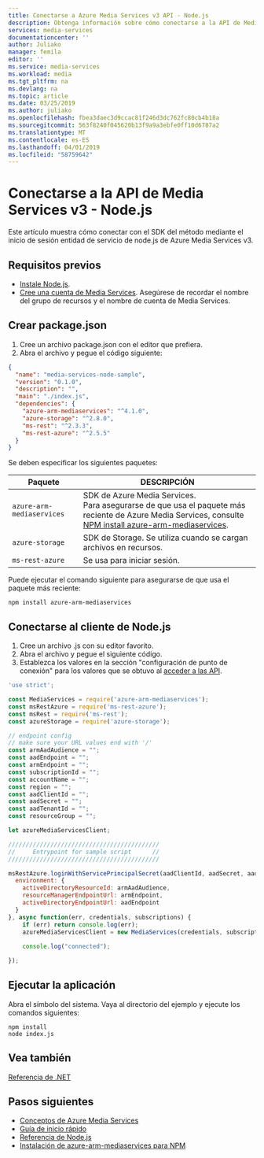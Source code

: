 ```yaml
---
title: Conectarse a Azure Media Services v3 API - Node.js
description: Obtenga información sobre cómo conectarse a la API de Media Services v3 con Node.js.
services: media-services
documentationcenter: ''
author: Juliako
manager: femila
editor: ''
ms.service: media-services
ms.workload: media
ms.tgt_pltfrm: na
ms.devlang: na
ms.topic: article
ms.date: 03/25/2019
ms.author: juliako
ms.openlocfilehash: fbea3daec3d9ccac81f246d3dc762fc80cb4b18a
ms.sourcegitcommit: 563f8240f045620b13f9a9a3ebfe0ff10d6787a2
ms.translationtype: MT
ms.contentlocale: es-ES
ms.lasthandoff: 04/01/2019
ms.locfileid: "58759642"
---
```

# <a name="connect-to-media-services-v3-api---nodejs"></a>Conectarse a la API de Media Services v3 - Node.js

Este artículo muestra cómo conectar con el SDK del método mediante el inicio de sesión entidad de servicio de node.js de Azure Media Services v3.

## <a name="prerequisites"></a>Requisitos previos

- [Instale Node.js](https://nodejs.org/en/download/).
- [Cree una cuenta de Media Services](create-account-cli-how-to.md). Asegúrese de recordar el nombre del grupo de recursos y el nombre de cuenta de Media Services.

## <a name="create-packagejson"></a>Crear package.json

1. Cree un archivo package.json con el editor que prefiera.
1. Abra el archivo y pegue el código siguiente:

```json
{
  "name": "media-services-node-sample",
  "version": "0.1.0",
  "description": "",
  "main": "./index.js",
  "dependencies": {
    "azure-arm-mediaservices": "^4.1.0",
    "azure-storage": "^2.8.0",
    "ms-rest": "^2.3.3",
    "ms-rest-azure": "^2.5.5"
  }
}
```

Se deben especificar los siguientes paquetes:

|Paquete|DESCRIPCIÓN|
|---|---|
|`azure-arm-mediaservices`|SDK de Azure Media Services. <br/>Para asegurarse de que usa el paquete más reciente de Azure Media Services, consulte [NPM install azure-arm-mediaservices](https://www.npmjs.com/package/azure-arm-mediaservices/).|
|`azure-storage`|SDK de Storage. Se utiliza cuando se cargan archivos en recursos.|
|`ms-rest-azure`| Se usa para iniciar sesión.|

Puede ejecutar el comando siguiente para asegurarse de que usa el paquete más reciente:

```
npm install azure-arm-mediaservices
```

## <a name="connect-to-nodejs-client"></a>Conectarse al cliente de Node.js

1. Cree un archivo .js con su editor favorito.
1. Abra el archivo y pegue el siguiente código.
1. Establezca los valores en la sección "configuración de punto de conexión" para los valores que se obtuvo al [acceder a las API](access-api-cli-how-to.md).

```js
'use strict';

const MediaServices = require('azure-arm-mediaservices');
const msRestAzure = require('ms-rest-azure');
const msRest = require('ms-rest');
const azureStorage = require('azure-storage');

// endpoint config
// make sure your URL values end with '/'
const armAadAudience = "";
const aadEndpoint = "";
const armEndpoint = "";
const subscriptionId = "";
const accountName = "";
const region = "";
const aadClientId = "";
const aadSecret = "";
const aadTenantId = "";
const resourceGroup = "";

let azureMediaServicesClient;

///////////////////////////////////////////
//     Entrypoint for sample script      //
///////////////////////////////////////////

msRestAzure.loginWithServicePrincipalSecret(aadClientId, aadSecret, aadTenantId, {
  environment: {
    activeDirectoryResourceId: armAadAudience,
    resourceManagerEndpointUrl: armEndpoint,
    activeDirectoryEndpointUrl: aadEndpoint
  }
}, async function(err, credentials, subscriptions) {
    if (err) return console.log(err);
    azureMediaServicesClient = new MediaServices(credentials, subscriptionId, armEndpoint, { noRetryPolicy: true });
    
    console.log("connected");

});
```

## <a name="run-your-app"></a>Ejecutar la aplicación

Abra el símbolo del sistema. Vaya al directorio del ejemplo y ejecute los comandos siguientes:

```
npm install 
node index.js
```

## <a name="see-also"></a>Vea también

[Referencia de .NET](https://docs.microsoft.com/dotnet/api/overview/azure/mediaservices/management?view=azure-dotnet)

## <a name="next-steps"></a>Pasos siguientes

- [Conceptos de Azure Media Services](concepts-overview.md)
- [Guía de inicio rápido]()
- [Referencia de Node.js](https://docs.microsoft.com/javascript/api/azure-arm-mediaservices/?view=azure-node-latest)
- [Instalación de azure-arm-mediaservices para NPM](https://www.npmjs.com/package/azure-arm-mediaservices/)<br>
